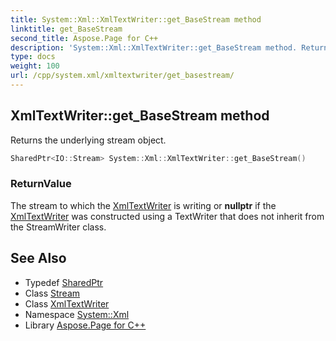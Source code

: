 ```yaml
---
title: System::Xml::XmlTextWriter::get_BaseStream method
linktitle: get_BaseStream
second_title: Aspose.Page for C++
description: 'System::Xml::XmlTextWriter::get_BaseStream method. Returns the underlying stream object in C++.'
type: docs
weight: 100
url: /cpp/system.xml/xmltextwriter/get_basestream/
---
```

## XmlTextWriter::get_BaseStream method


Returns the underlying stream object.

```cpp
SharedPtr<IO::Stream> System::Xml::XmlTextWriter::get_BaseStream()
```


### ReturnValue

The stream to which the [XmlTextWriter](../) is writing or **nullptr** if the [XmlTextWriter](../) was constructed using a TextWriter that does not inherit from the StreamWriter class.

## See Also

* Typedef [SharedPtr](../../../system/sharedptr/)
* Class [Stream](../../../system.io/stream/)
* Class [XmlTextWriter](../)
* Namespace [System::Xml](../../)
* Library [Aspose.Page for C++](../../../)

